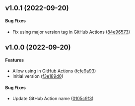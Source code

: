 <a name="v1.0.1"></a>
## v1.0.1 (2022-09-20)


#### Bug Fixes

*   Fix using major version tag in GitHub Actions ([84e96573](84e96573))



<a name="v1.0.0"></a>
## v1.0.0 (2022-09-20)


#### Features

*   Allow using in GitHub Actions ([fcfe9a93](fcfe9a93))
*   Initial version ([f3e189d0](f3e189d0))

#### Bug Fixes

*   Update GitHub Action name ([0105c9f3](0105c9f3))



